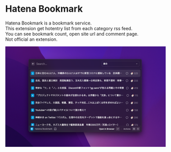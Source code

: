 # Hatena Bookmark

Hatena Bookmark is a bookmark service.  
This extension get hotentry list from each category rss feed.  
You can see bookmark count, open site url and comment page.   
Not official an extension.

![screnshot](./metadata/hatena-bookmark-1.png)
